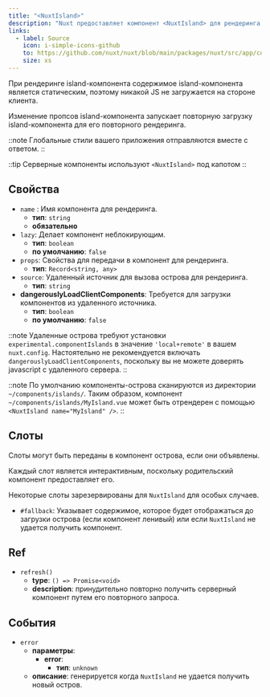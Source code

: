 ```yaml
---
title: "<NuxtIsland>"
description: "Nuxt предоставляет компонент <NuxtIsland> для рендеринга неинтерактивного компонента без клиентского JS."
links:
  - label: Source
    icon: i-simple-icons-github
    to: https://github.com/nuxt/nuxt/blob/main/packages/nuxt/src/app/components/nuxt-island.ts
    size: xs
---
```


При рендеринге island-компонента содержимое island-компонента является статическим, поэтому никакой JS не загружается на стороне клиента.

Изменение пропсов island-компонента запускает повторную загрузку island-компонента для его повторного рендеринга.

::note
Глобальные стили вашего приложения отправляются вместе с ответом.
::

::tip
Серверные компоненты используют `<NuxtIsland>` под капотом
::

## Свойства

- `name` : Имя компонента для рендеринга.
  - **тип**: `string`
  - **обязательно**
- `lazy`: Делает компонент неблокирующим.
  - **тип**: `boolean`
  - **по умолчанию**: `false`
- `props`: Свойства для передачи в компонент для рендеринга.
  - **тип**: `Record<string, any>`
- `source`: Удаленный источник для вызова острова для рендеринга.
  - **тип**: `string`
- **dangerouslyLoadClientComponents**: Требуется для загрузки компонентов из удаленного источника.
  - **тип**: `boolean`
  - **по умолчанию**: `false`

::note
Удаленные острова требуют установки `experimental.componentIslands` в значение `'local+remote'` в вашем `nuxt.config`.
Настоятельно не рекомендуется включать `dangerouslyLoadClientComponents`, поскольку вы не можете доверять javascript с удаленного сервера.
::

::note
По умолчанию компоненты-острова сканируются из директории `~/components/islands/`. Таким образом, компонент `~/components/islands/MyIsland.vue` может быть отрендерен с помощью `<NuxtIsland name="MyIsland" />`.
::

## Слоты

Слоты могут быть переданы в компонент острова, если они объявлены.

Каждый слот является интерактивным, поскольку родительский компонент предоставляет его.

Некоторые слоты зарезервированы для `NuxtIsland` для особых случаев.

- `#fallback`: Указывает содержимое, которое будет отображаться до загрузки острова (если компонент ленивый) или если `NuxtIsland` не удается получить компонент.

## Ref

- `refresh()`
  - **type**: `() => Promise<void>`
  - **description**: принудительно повторно получить серверный компонент путем его повторного запроса.

## События

- `error`
  - **параметры**:
    - **error**:
      - **тип**: `unknown`
  - **описание**: генерируется когда `NuxtIsland` не удается получить новый остров.